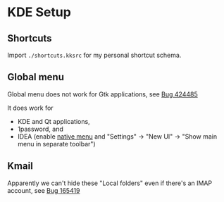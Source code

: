 # KDE Setup

## Shortcuts

Import `./shortcuts.kksrc` for my personal shortcut schema.

## Global menu

Global menu does not work for Gtk applications, see [Bug 424485](https://bugs.kde.org/show_bug.cgi?id=424485)

It does work for

- KDE and Qt applications,
- 1password, and
- IDEA (enable [native menu](https://www.jetbrains.com/help/idea/linux-native-menu.html) and "Settings" -> "New UI" -> "Show main menu in separate toolbar")

## Kmail

Apparently we can't hide these "Local folders" even if there's an IMAP account, see [Bug 165419](https://bugs.kde.org/show_bug.cgi?id=165419)